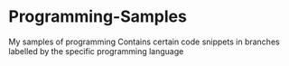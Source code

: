 # Programming-Samples
My samples of programming
Contains certain code snippets in branches labelled by the specific programming language
